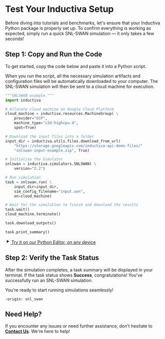 # Test Your Inductiva Setup
Before diving into tutorials and benchmarks, let's ensure that your Inductiva Python package is properly set up. To confirm everything is working as expected, simply run a quick SNL-SWAN simulation — it only takes a few seconds!

## Step 1: Copy and Run the Code
To get started, copy the code below and paste it into a Python script.

When you run the script, all the necessary simulation artifacts and configuration files will be automatically downloaded to your computer. The SNL-SWAN simulation will then be sent to a cloud machine for execution.

```python
"""SNLSWAN example."""
import inductiva

# Allocate cloud machine on Google Cloud Platform
cloud_machine = inductiva.resources.MachineGroup( \
    provider="GCP",
    machine_type="c2d-highcpu-4",
    spot=True)

# Download the input files into a folder
input_dir = inductiva.utils.files.download_from_url(
    "https://storage.googleapis.com/inductiva-api-demo-files/"
    "snlswan-input-example.zip", True)

# Initialize the Simulator
snlswan = inductiva.simulators.SNLSWAN( \
    version="2.2")

# Run simulation
task = snlswan.run( \
    input_dir=input_dir,
    sim_config_filename="input.swn",
    on=cloud_machine)

# Wait for the simulation to finish and download the results
task.wait()
cloud_machine.terminate()

task.download_outputs()

task.print_summary()
```

<a href="https://console.inductiva.ai/editor?simulator_name=snl_swan" class="try-playground-button" target="_blank">
  <svg class="icon" xmlns="http://www.w3.org/2000/svg" width="16" height="16" viewBox="0 0 24 24" fill="currentColor">
    <path d="M8 5v14l11-7z"/>
  </svg>
  Try it on our Python Editor, on any device
</a>

## Step 2: Verify the Task Status
After the simulation completes, a task summary will be displayed in your terminal. If the task status shows **Success**, congratulations! You've successfully run an SNL-SWAN simulation.

You're ready to start running simulations seamlessly!

```{banner_small}
:origin: snl_swan
```

## Need Help?
If you encounter any issues or need further assistance, don't hesitate to [**Contact Us**](mailto:support@inductiva.ai). We're here to help!

